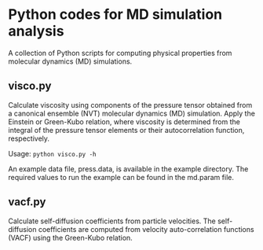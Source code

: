 
# Python codes for MD simulation analysis

A collection of Python scripts for computing physical properties from molecular dynamics (MD) simulations.

## visco.py

Calculate viscosity using components of the pressure tensor obtained from a canonical ensemble (NVT) 
molecular dynamics (MD) simulation. Apply the Einstein or Green-Kubo relation, where viscosity is 
determined from the integral of the pressure tensor elements or their autocorrelation function, respectively.


Usage: `python visco.py -h`

An example data file, press.data, is available in the example directory. The required values to run 
the example can be found in the md.param file.

## vacf.py

Calculate self-diffusion coefficients from particle velocities. The self-diffusion coefficients are 
computed from velocity auto-correlation functions (VACF) using the Green-Kubo relation.